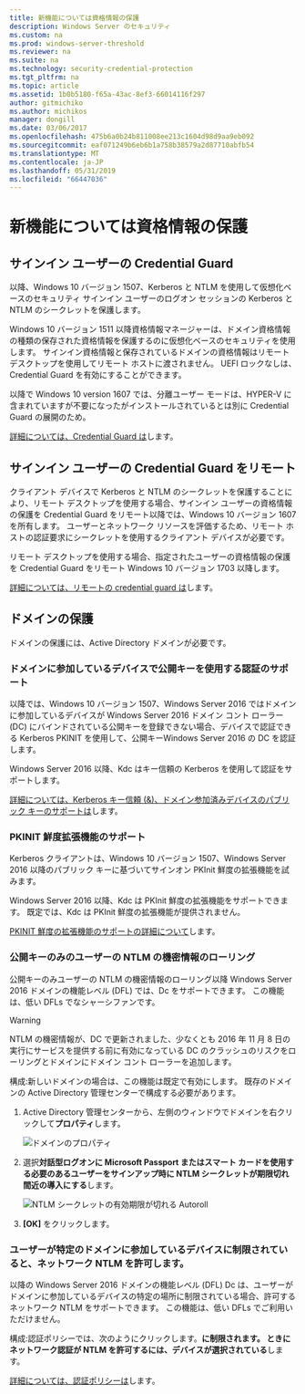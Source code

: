 ```yaml
---
title: 新機能については資格情報の保護
description: Windows Server のセキュリティ
ms.custom: na
ms.prod: windows-server-threshold
ms.reviewer: na
ms.suite: na
ms.technology: security-credential-protection
ms.tgt_pltfrm: na
ms.topic: article
ms.assetid: 1b0b5180-f65a-43ac-8ef3-66014116f297
author: gitmichiko
ms.author: michikos
manager: dongill
ms.date: 03/06/2017
ms.openlocfilehash: 475b6a0b24b811008ee213c1604d98d9aa9eb092
ms.sourcegitcommit: eaf071249b6eb6b1a758b38579a2d87710abfb54
ms.translationtype: MT
ms.contentlocale: ja-JP
ms.lasthandoff: 05/31/2019
ms.locfileid: "66447036"
---
```

# <a name="whats-new-in-credential-protection"></a>新機能については資格情報の保護

## <a name="credential-guard-for-signed-in-user"></a>サインイン ユーザーの Credential Guard

以降、Windows 10 バージョン 1507、Kerberos と NTLM を使用して仮想化ベースのセキュリティ サインイン ユーザーのログオン セッションの Kerberos と NTLM のシークレットを保護します。 

Windows 10 バージョン 1511 以降資格情報マネージャーは、ドメイン資格情報の種類の保存された資格情報を保護するのに仮想化ベースのセキュリティを使用します。 サインイン資格情報と保存されているドメインの資格情報はリモート デスクトップを使用してリモート ホストに渡されません。 UEFI ロックなしは、Credential Guard を有効にすることができます。

以降で Windows 10 version 1607 では、分離ユーザー モードは、HYPER-V に含まれていますが不要になったがインストールされているとは別に Credential Guard の展開のため。

[詳細については、Credential Guard は](https://technet.microsoft.com/itpro/windows/keep-secure/credential-guard)します。


## <a name="remote-credential-guard-for-signed-in-user"></a>サインイン ユーザーの Credential Guard をリモート

クライアント デバイスで Kerberos と NTLM のシークレットを保護することにより、リモート デスクトップを使用する場合、サインイン ユーザーの資格情報の保護を Credential Guard をリモート以降では、Windows 10 バージョン 1607 を所有します。 ユーザーとネットワーク リソースを評価するため、リモート ホストの認証要求にシークレットを使用するクライアント デバイスが必要です。

リモート デスクトップを使用する場合、指定されたユーザーの資格情報の保護を Credential Guard をリモート Windows 10 バージョン 1703 以降します。

[詳細については、リモートの credential guard は](https://technet.microsoft.com/itpro/windows/keep-secure/remote-credential-guard)します。

## <a name="domain-protections"></a>ドメインの保護

ドメインの保護には、Active Directory ドメインが必要です。

### <a name="domain-joined-device-support-for-authentication-using-public-key"></a>ドメインに参加しているデバイスで公開キーを使用する認証のサポート

以降では、Windows 10 バージョン 1507、Windows Server 2016 ではドメインに参加しているデバイスが Windows Server 2016 ドメイン コント ローラー (DC) にバインドされている公開キーを登録できない場合、デバイスで認証できる Kerberos PKINIT を使用して、公開キーWindows Server 2016 の DC を認証します。

Windows Server 2016 以降、Kdc はキー信頼の Kerberos を使用して認証をサポートします。  

[詳細については、Kerberos キー信頼 (&)、ドメイン参加済みデバイスのパブリック キーのサポートは](https://technet.microsoft.com/windows-server-docs/security/kerberos/whats-new-in-kerberos-authentication)します。

### <a name="pkinit-freshness-extension-support"></a>PKINIT 鮮度拡張機能のサポート

Kerberos クライアントは、Windows 10 バージョン 1507、Windows Server 2016 以降のパブリック キーに基づいてサインオン PKInit 鮮度の拡張機能を試みます。 

Windows Server 2016 以降、Kdc は PKInit 鮮度の拡張機能をサポートできます。  既定では、Kdc は PKInit 鮮度の拡張機能が提供されません。 

[PKINIT 鮮度の拡張機能のサポートの詳細について](https://technet.microsoft.com/windows-server-docs/security/kerberos/whats-new-in-kerberos-authentication)します。

### <a name="rolling-public-key-only-users-ntlm-secrets"></a>公開キーのみのユーザーの NTLM の機密情報のローリング

公開キーのみユーザーの NTLM の機密情報のローリング以降 Windows Server 2016 ドメインの機能レベル (DFL) では、Dc をサポートできます。 この機能は、低い DFLs でなシャーシファンです。

> [!WARNING] 
> NTLM の機密情報が、DC で更新されました、少なくとも 2016 年 11 月 8 日の実行にサービスを提供する前に有効になっている DC のクラッシュのリスクをローリングとドメインにドメイン コント ローラーを追加します。 

構成:新しいドメインの場合は、この機能は既定で有効にします。 既存のドメインの Active Directory 管理センターで構成する必要があります。 

1. Active Directory 管理センターから、左側のウィンドウでドメインを右クリックして**プロパティ**します。

    ![ドメインのプロパティ](../media/Credentials-Protection-And-Management/domain-properties.png)

2. 選択**対話型ログオンに Microsoft Passport またはスマート カードを使用する必要のあるユーザーをサインアップ時に NTLM シークレットが期限切れ間近の導入にする**します。

    ![NTLM シークレットの有効期限が切れる Autoroll](../media/Credentials-Protection-And-Management/autoroll-ntlm.png)

3. **[OK]** をクリックします。 

### <a name="allowing-network-ntlm-when-user-is-restricted-to-specific-domain-joined-devices"></a>ユーザーが特定のドメインに参加しているデバイスに制限されていると、ネットワーク NTLM を許可します。

以降の Windows Server 2016 ドメインの機能レベル (DFL) Dc は、ユーザーがドメインに参加しているデバイスの特定の場所に制限されている場合、許可するネットワーク NTLM をサポートできます。 この機能は、低い DFLs でご利用いただけません。

構成:認証ポリシーでは、次のようにクリックします。**に制限されます。 ときにネットワーク認証が NTLM を許可するには、デバイスが選択されている**します。 

[詳細については、認証ポリシーは](https://technet.microsoft.com/windows-server-docs/security/credentials-protection-and-management/authentication-policies-and-authentication-policy-silos)します。
